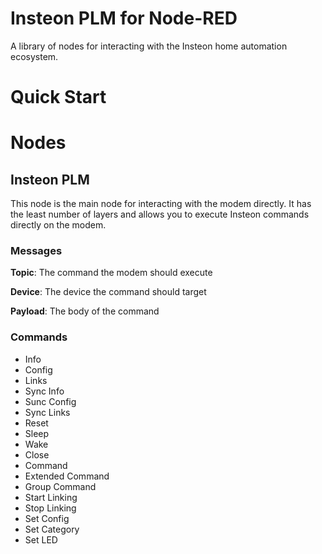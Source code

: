 # Insteon PLM for Node-RED
A library of nodes for interacting with the Insteon home automation ecosystem.

# Quick Start

# Nodes


## Insteon PLM
This node is the main node for interacting with the modem directly.  It has the least number of layers and allows you to execute Insteon commands directly on the modem.

### Messages

**Topic**: The command the modem should execute

**Device**: The device the command should target

**Payload**: The body of the command

### Commands
* Info
* Config
* Links
* Sync Info
* Sunc Config
* Sync Links
* Reset
* Sleep
* Wake
* Close
* Command
* Extended Command
* Group Command
* Start Linking
* Stop Linking
* Set Config
* Set Category
* Set LED